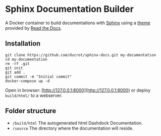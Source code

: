 # Sphinx Documentation Builder

A Docker container to build documentations with [Sphinx](http://sphinx-doc.org) 
using a [theme](https://github.com/readthedocs/sphinx_rtd_theme) 
provided by [Read the Docs](https://readthedocs.org).

## Installation

```console
git clone https://github.com/ducrot/sphinx-docs.git my-documentation
cd my-documentation
rm -rf .git
git init
git add .
git commit -m "Initial commit"
docker-compose up -d
```

Open in browser: [http://127.0.0.1:8000](http://127.0.0.1:8000) or deploy `build/html/` to a webserver.

## Folder structure

- ``/build/html`` The autogenerated html Dashdock Documentation.
- ``/source`` The directory where the documentation will reside.
